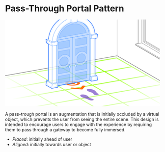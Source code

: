 # Pass-Through Portal Pattern

<img src="images/PassThroughPortal.png">

A pass-trough portal is an augmentation that is initially occluded by a virtual object, which prevents the user from seeing the entire scene. This design is intended to encourage users to engage with the experience by requiring them to pass through a gateway to become fully immersed. 

* _Placed_: initially ahead of user
* _Aligned_: initially towards user or object
